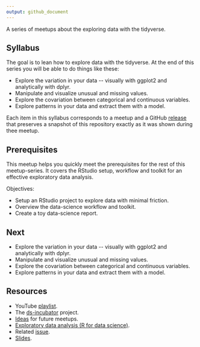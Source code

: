 ```yaml
---
output: github_document
---
```


<!-- README.md is generated from README.Rmd. Please edit that file -->



<!-- README.md is generated from README.Rmd. Please edit that file -->

A series of meetups about the exploring data with the tidyverse.

## Syllabus

The goal is to lean how to explore data with the tidyverse. At the end of this
series you will be able to do things like these:

* Explore the variation in your data -- visually with ggplot2 and
analytically with dplyr.
* Manipulate and visualize unusual and missing values.
* Explore the covariation between categorical and continuous variables.
* Explore patterns in your data and extract them with a model.

Each item in this syllabus corresponds to a meetup and a GitHub
[release](https://github.com/2DegreesInvesting/ds.docker/releases) that
preserves a snapshot of this repository exactly as it was shown during
thee meetup.

## Prerequisites

This meetup helps you quickly meet the prerequisites for the rest of this
meetup-series. It covers the RStudio setup, workflow and toolkit for an
effective exploratory data analysis.

Objectives:

* Setup an RStudio project to explore data with minimal friction.
* Overview the data-science workflow and toolkit.
* Create a toy data-science report.

## Next

* Explore the variation in your data -- visually with ggplot2 and analytically
with dplyr.
* Manipulate and visualize unusual and missing values.
* Explore the covariation between categorical and continuous variables.
* Explore patterns in your data and extract them with a model.

## Resources

* YouTube [playlist](https://bit.ly/ds-incubator-videos).
* The
[ds-incubator](https://github.com/2DegreesInvesting/ds-incubator#ds-incubator)
project.
* [Ideas](https://bit.ly/dsi-ideas) for future meetups.
* [Exploratory data analysis (R for data
science)](https://r4ds.had.co.nz/exploratory-data-analysis.html).
* Related [issue](https://github.com/2DegreesInvesting/ds-incubator/issues/76).
* [Slides](https://bit.ly/tidy-eda).

